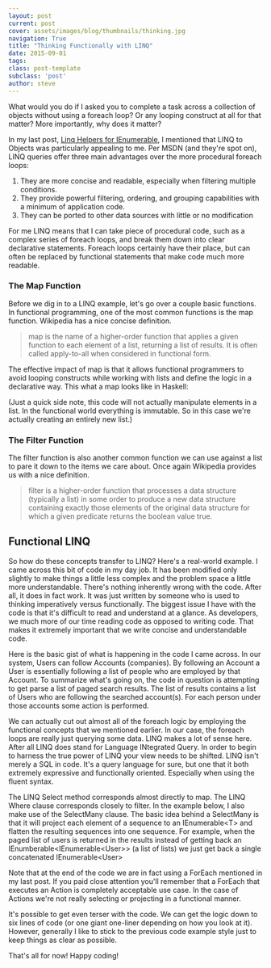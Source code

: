 ```yaml
---
layout: post
current: post
cover: assets/images/blog/thumbnails/thinking.jpg
navigation: True
title: "Thinking Functionally with LINQ"
date: 2015-09-01
tags: 
class: post-template
subclass: 'post'
author: steve
---
```


What would you do if I asked you to complete a task across a collection of objects without using a foreach loop? Or any loop<!--more-->ing construct at all for that matter? More importantly, why does it matter?  

In my last post, [Linq Helpers for IEnumerable](/steve/blog/linq-helpers-for-IEnumerable/), I mentioned that LINQ to Objects was particularly appealing to me. Per MSDN (and they're spot on), LINQ queries offer three main advantages over the more procedural foreach loops:  

  1. They are more concise and readable, especially when filtering multiple conditions.  
  2. They provide powerful filtering, ordering, and grouping capabilities with a minimum of application code.   
  3. They can be ported to other data sources with little or no modification 

For me LINQ means that I can take piece of procedural code, such as a complex series of foreach loops, and break them down into clear declarative statements. Foreach loops certainly have their place, but can often be replaced by functional statements that make code much more readable. 

### The Map Function  

Before we dig in to a LINQ example, let's go over a couple basic functions. In functional programming, one of the most common functions is the map function. Wikipedia has a nice concise definition.
 
> map is the name of a higher-order function that applies a given function to each element of a list, returning a list of results. It is often called apply-to-all when considered in functional form.

The effective impact of map is that it allows functional programmers to avoid looping constructs while working with lists and define the logic in a declarative way. This what a map looks like in Haskell:  
  
<script src="https://gist.github.com/stesta/e9a861350cf773818f81.js"></script>  

(Just a quick side note, this code will not actually manipulate elements in a list. In the functional world everything is immutable. So in this case we're actually creating an entirely new list.)  

### The Filter Function  

The filter function is also another common function we can use against a list to pare it down to the items we care about. Once again Wikipedia provides us with a nice definition.

> filter is a higher-order function that processes a data structure (typically a list) in some order to produce a new data structure containing exactly those elements of the original data structure for which a given predicate returns the boolean value true.

<script src="https://gist.github.com/stesta/15bbbcfd59fb9c861b90.js"></script>  

Functional LINQ
---------------

So how do these concepts transfer to LINQ? Here's a real-world example. I came across this bit of code in my day job. It has been modified only slightly to make things a little less complex and the problem space a little more understandable. There's nothing inherently wrong with the code. After all, it does in fact work. It was just written by someone who is used to thinking imperatively versus functionally. The biggest issue I have with the code is that it's difficult to read and understand at a glance. As developers, we much more of our time reading code as opposed to writing code. That makes it extremely important that we write concise and understandable code.

Here is the basic gist of what is happening in the code I came across. In our system, Users can follow Accounts (companies). By following an Account a User is essentially following a list of people who are employed by that Account. To summarize what's going on, the code in question is attempting to get parse a list of paged search results. The list of results contains a list of Users who are following the searched account(s). For each person under those accounts some action is performed.  

<script src="https://gist.github.com/stesta/3bfabceae3adc7462d3a.js"></script>  

We can actually cut out almost all of the foreach logic by employing the functional concepts that we mentioned earlier. In our case, the foreach loops are really just querying some data. LINQ makes a lot of sense here. After all LINQ does stand for Language INtegrated Query. In order to begin to harness the true power of LINQ your view needs to be shifted. LINQ isn't merely a SQL in code. It's a query language for sure, but one that it both extremely expressive and functionally oriented. Especially when using the fluent syntax. 

The LINQ Select method corresponds almost directly to map. The LINQ Where clause corresponds closely to filter. In the example below, I also make use of the SelectMany clause. The basic idea behind a SelectMany is that it will project each element of a sequence to an IEnumerable&lt;T&gt; and flatten the resulting sequences into one sequence. For example, when the paged list of users is returned in the results instead of getting back an IEnumberable&lt;IEnumerable&lt;User&gt;&gt; (a list of lists) we just get back a single concatenated IEnumerable&lt;User&gt;     

<script src="https://gist.github.com/stesta/3976b8fd869db359e284.js"></script>  

Note that at the end of the code we are in fact using a ForEach mentioned in my last post. If you paid close attention you'll remember that a ForEach that executes an Action is completely acceptable use case. In the case of Actions we're not really selecting or projecting in a functional manner.   

It's possible to get even terser with the code. We can get the logic down to six lines of code (or one giant one-liner depending on how you look at it). However, generally I like to stick to the previous code example style just to keep things as clear as possible.  

<script src="https://gist.github.com/stesta/cb67f52a12f6af8a258e.js"></script>  

That's all for now! Happy coding!   